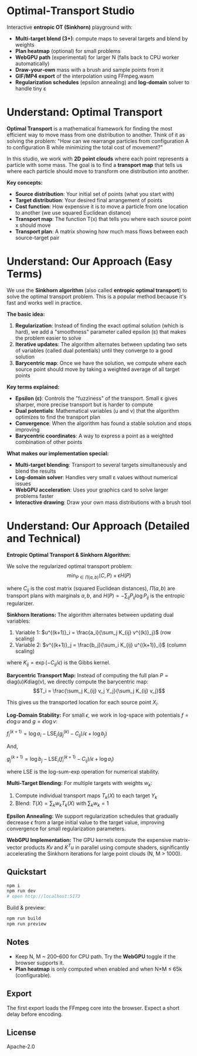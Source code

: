 # Optimal‑Transport Studio

Interactive **entropic OT (Sinkhorn)** playground with:

- **Multi‑target blend (3+)**: compute maps to several targets and blend by weights
- **Plan heatmap** (optional) for small problems
- **WebGPU path** (experimental) for larger N (falls back to CPU worker automatically)
- **Draw‑your‑own** mass with a brush and sample points from it
- **GIF/MP4 export** of the interpolation using FFmpeg.wasm
- **Regularization schedules** (epsilon annealing) and **log‑domain** solver to handle tiny ε

# Understand: Optimal Transport

**Optimal Transport** is a mathematical framework for finding the most efficient way to move mass from one distribution to another. Think of it as solving the problem: "How can we rearrange particles from configuration A to configuration B while minimizing the total cost of movement?"

In this studio, we work with **2D point clouds** where each point represents a particle with some mass. The goal is to find a **transport map** that tells us where each particle should move to transform one distribution into another.

**Key concepts:**

- **Source distribution**: Your initial set of points (what you start with)
- **Target distribution**: Your desired final arrangement of points
- **Cost function**: How expensive it is to move a particle from one location to another (we use squared Euclidean distance)
- **Transport map**: The function T(x) that tells you where each source point x should move
- **Transport plan**: A matrix showing how much mass flows between each source-target pair

# Understand: Our Approach (Easy Terms)

We use the **Sinkhorn algorithm** (also called **entropic optimal transport**) to solve the optimal transport problem. This is a popular method because it's fast and works well in practice.

**The basic idea:**

1. **Regularization**: Instead of finding the exact optimal solution (which is hard), we add a "smoothness" parameter called epsilon (ε) that makes the problem easier to solve
2. **Iterative updates**: The algorithm alternates between updating two sets of variables (called dual potentials) until they converge to a good solution
3. **Barycentric map**: Once we have the solution, we compute where each source point should move by taking a weighted average of all target points

**Key terms explained:**

- **Epsilon (ε)**: Controls the "fuzziness" of the transport. Small ε gives sharper, more precise transport but is harder to compute
- **Dual potentials**: Mathematical variables (u and v) that the algorithm optimizes to find the transport plan
- **Convergence**: When the algorithm has found a stable solution and stops improving
- **Barycentric coordinates**: A way to express a point as a weighted combination of other points

**What makes our implementation special:**

- **Multi-target blending**: Transport to several targets simultaneously and blend the results
- **Log-domain solver**: Handles very small ε values without numerical issues
- **WebGPU acceleration**: Uses your graphics card to solve larger problems faster
- **Interactive drawing**: Draw your own mass distributions with a brush tool

# Understand: Our Approach (Detailed and Technical)

**Entropic Optimal Transport & Sinkhorn Algorithm:**

We solve the regularized optimal transport problem:
$$\min_{P \in \Pi(a,b)} \langle C, P \rangle + \epsilon H(P)$$

where $C_{ij}$ is the cost matrix (squared Euclidean distances), $\Pi(a,b)$ are transport plans with marginals $a,b$, and $H(P) = -\sum_{ij} P_{ij} \log P_{ij}$ is the entropic regularizer.

**Sinkhorn Iterations:**
The algorithm alternates between updating dual variables:

1. Variable 1: $u^{(k+1)}_i = \frac{a_i}{\sum_j K_{ij} v^{(k)}_j}$ (row scaling)
2. Variable 2: $v^{(k+1)}_j = \frac{b_j}{\sum_i K_{ij} u^{(k+1)}_i}$ (column scaling)

where $K_{ij} = \exp(-C_{ij}/\epsilon)$ is the Gibbs kernel.

**Barycentric Transport Map:**
Instead of computing the full plan $P = \text{diag}(u) K \text{diag}(v)$, we directly compute the barycentric map:
$$T_i = \frac{\sum_j K_{ij} v_j Y_j}{\sum_j K_{ij} v_j}$$

This gives us the transported location for each source point $X_i$.

**Log-Domain Stability:**
For small $\epsilon$, we work in log-space with potentials $f = \epsilon \log u$ and $g = \epsilon \log v$:

$f_i^{(k+1)} = \log a_i - \text{LSE}_j(g_j^{(k)} - C_{ij})/\epsilon + \log b_j)$

And, 

$g_j^{(k+1)} = \log b_j - \text{LSE}_i(f_i^{(k+1)} - C_{ij})/\epsilon + \log a_i)$

where LSE is the log-sum-exp operation for numerical stability.

**Multi-Target Blending:**
For multiple targets with weights $w_k$:

1. Compute individual transport maps $T_k(X)$ to each target $Y_k$
2. Blend: $T(X) = \sum_k w_k T_k(X)$ with $\sum_k w_k = 1$

**Epsilon Annealing:**
We support regularization schedules that gradually decrease $\epsilon$ from a large initial value to the target value, improving convergence for small regularization parameters.

**WebGPU Implementation:**
The GPU kernels compute the expensive matrix-vector products $Kv$ and $K^T u$ in parallel using compute shaders, significantly accelerating the Sinkhorn iterations for large point clouds (N, M > 1000).

## Quickstart

```bash
npm i
npm run dev
# open http://localhost:5173
```

Build & preview:

```bash
npm run build
npm run preview
```

## Notes

- Keep N, M ~ 200–600 for CPU path. Try the **WebGPU** toggle if the browser supports it.
- **Plan heatmap** is only computed when enabled and when N×M ≤ 65k (configurable).

## Export

The first export loads the FFmpeg core into the browser. Expect a short delay before encoding.

## License

Apache‑2.0
